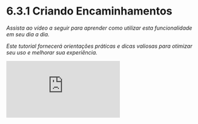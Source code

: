 # 6.3.1 Criando Encaminhamentos

 _Assista ao vídeo a seguir para aprender como utilizar esta funcionalidade em seu dia a dia._ 

 _Este tutorial fornecerá orientações práticas e dicas valiosas para otimizar seu uso e melhorar sua experiência._

<div class="video-container">
  <iframe
    src="https://player.vimeo.com/video/1121518089"
    title="Tutoria Vimeo"
    frameborder="0"
    allow="autoplay; fullscreen; picture-in-picture"
    allowfullscreen>
  </iframe>
</div>
